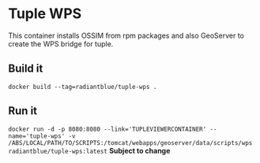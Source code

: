 # Tuple WPS

This container installs OSSIM from rpm packages and also GeoServer to create
the WPS bridge for tuple.

## Build it
`docker build --tag=radiantblue/tuple-wps .`

## Run it
`docker run -d -p 8080:8080 --link='TUPLEVIEWERCONTAINER' --name='tuple-wps' -v /ABS/LOCAL/PATH/TO/SCRIPTS:/tomcat/webapps/geoserver/data/scripts/wps radiantblue/tuple-wps:latest` **Subject to change**

